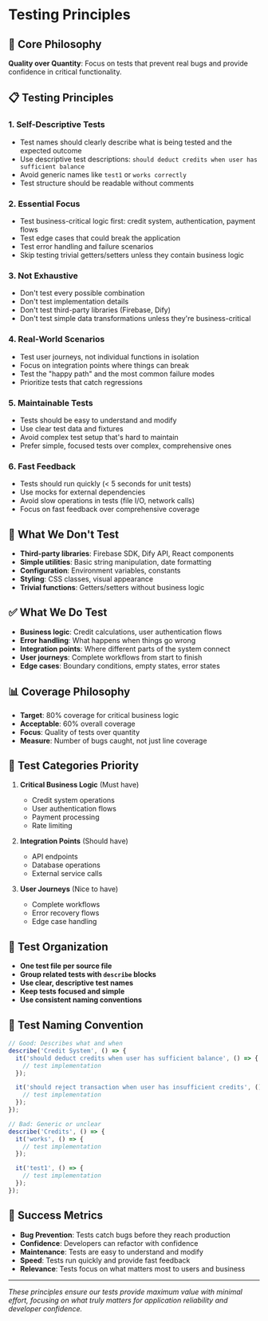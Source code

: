 # Testing Principles

## 🎯 Core Philosophy

**Quality over Quantity**: Focus on tests that prevent real bugs and provide confidence in critical functionality.

## 📋 Testing Principles

### 1. **Self-Descriptive Tests**

- Test names should clearly describe what is being tested and the expected outcome
- Use descriptive test descriptions: `should deduct credits when user has sufficient balance`
- Avoid generic names like `test1` or `works correctly`
- Test structure should be readable without comments

### 2. **Essential Focus**

- Test business-critical logic first: credit system, authentication, payment flows
- Test edge cases that could break the application
- Test error handling and failure scenarios
- Skip testing trivial getters/setters unless they contain business logic

### 3. **Not Exhaustive**

- Don't test every possible combination
- Don't test implementation details
- Don't test third-party libraries (Firebase, Dify)
- Don't test simple data transformations unless they're business-critical

### 4. **Real-World Scenarios**

- Test user journeys, not individual functions in isolation
- Focus on integration points where things can break
- Test the "happy path" and the most common failure modes
- Prioritize tests that catch regressions

### 5. **Maintainable Tests**

- Tests should be easy to understand and modify
- Use clear test data and fixtures
- Avoid complex test setup that's hard to maintain
- Prefer simple, focused tests over complex, comprehensive ones

### 6. **Fast Feedback**

- Tests should run quickly (< 5 seconds for unit tests)
- Use mocks for external dependencies
- Avoid slow operations in tests (file I/O, network calls)
- Focus on fast feedback over comprehensive coverage

## 🚫 What We Don't Test

- **Third-party libraries**: Firebase SDK, Dify API, React components
- **Simple utilities**: Basic string manipulation, date formatting
- **Configuration**: Environment variables, constants
- **Styling**: CSS classes, visual appearance
- **Trivial functions**: Getters/setters without business logic

## ✅ What We Do Test

- **Business logic**: Credit calculations, user authentication flows
- **Error handling**: What happens when things go wrong
- **Integration points**: Where different parts of the system connect
- **User journeys**: Complete workflows from start to finish
- **Edge cases**: Boundary conditions, empty states, error states

## 📊 Coverage Philosophy

- **Target**: 80% coverage for critical business logic
- **Acceptable**: 60% overall coverage
- **Focus**: Quality of tests over quantity
- **Measure**: Number of bugs caught, not just line coverage

## 🎯 Test Categories Priority

1. **Critical Business Logic** (Must have)
   - Credit system operations
   - User authentication flows
   - Payment processing
   - Rate limiting

2. **Integration Points** (Should have)
   - API endpoints
   - Database operations
   - External service calls

3. **User Journeys** (Nice to have)
   - Complete workflows
   - Error recovery flows
   - Edge case handling

## 🔧 Test Organization

- **One test file per source file**
- **Group related tests with `describe` blocks**
- **Use clear, descriptive test names**
- **Keep tests focused and simple**
- **Use consistent naming conventions**

## 📝 Test Naming Convention

```typescript
// Good: Describes what and when
describe('Credit System', () => {
  it('should deduct credits when user has sufficient balance', () => {
    // test implementation
  });

  it('should reject transaction when user has insufficient credits', () => {
    // test implementation
  });
});

// Bad: Generic or unclear
describe('Credits', () => {
  it('works', () => {
    // test implementation
  });

  it('test1', () => {
    // test implementation
  });
});
```

## 🎯 Success Metrics

- **Bug Prevention**: Tests catch bugs before they reach production
- **Confidence**: Developers can refactor with confidence
- **Maintenance**: Tests are easy to understand and modify
- **Speed**: Tests run quickly and provide fast feedback
- **Relevance**: Tests focus on what matters most to users and business

---

_These principles ensure our tests provide maximum value with minimal effort, focusing on what truly matters for application reliability and developer confidence._
